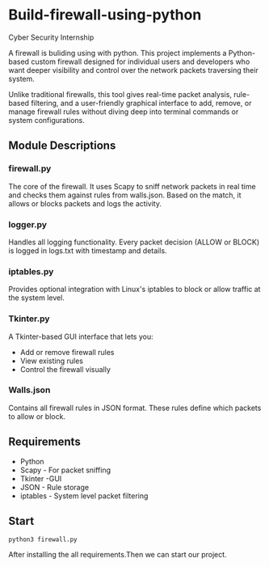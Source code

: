 # Build-firewall-using-python
Cyber Security Internship

A firewall is buliding using with python. This project implements a Python-based custom firewall designed for individual users and developers who want deeper visibility and control over the network packets traversing their system.

Unlike traditional firewalls, this tool gives real-time packet analysis, rule-based filtering, and a user-friendly graphical interface to add, remove, or manage firewall rules without diving deep into terminal commands or system configurations.

## Module Descriptions
### firewall.py
The core of the firewall. It uses Scapy to sniff network packets in real time and checks them against rules from walls.json. Based on the match, it allows or blocks packets and logs the activity.
### logger.py
Handles all logging functionality. Every packet decision (ALLOW or BLOCK) is logged in logs.txt with timestamp and details.
### iptables.py
Provides optional integration with Linux's iptables to block or allow traffic at the system level.
### Tkinter.py
A Tkinter-based GUI interface that lets you:
- Add or remove firewall rules
- View existing rules
- Control the firewall visually
### Walls.json
Contains all firewall rules in JSON format. These rules define which packets to allow or block.

## Requirements
- Python
- Scapy - For packet sniffing
- Tkinter -GUI
- JSON - Rule storage
- iptables - System level packet filtering

## Start
    python3 firewall.py

After installing the all requirements.Then we can start our project.

